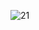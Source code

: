 ![21](https://github.com/MishailSergeev/MishailSergeev.github.io/assets/159550367/002f9661-0633-4709-81c7-998d0b2dba0c)
